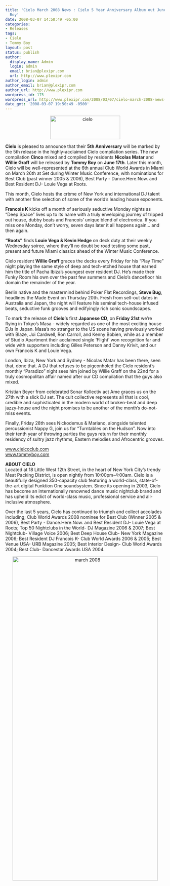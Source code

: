 ```yaml
---
title: 'Cielo March 2008 News : Cielo 5 Year Anniversary Album out June 17th on Tommy
  Boy'
date: 2008-03-07 14:50:49 -05:00
categories:
- Releases
tags:
- Cielo
- Tommy Boy
layout: post
status: publish
author:
  display_name: Admin
  login: admin
  email: brian@plexipr.com
  url: http://www.plexipr.com
author_login: admin
author_email: brian@plexipr.com
author_url: http://www.plexipr.com
wordpress_id: 175
wordpress_url: http://www.plexipr.com/2008/03/07/cielo-march-2008-news-cielo-5-year-anniversary-album-out-june-17th-on-tommy-boy/
date_gmt: '2008-03-07 19:50:49 -0500'
---
```


<p id="post_message_1223871" class="post_message">
<p style="text-align: center"><img class="alignnone size-full wp-image-791" title="cielo" src="http://www.plexipr.com/wp-content/uploads/2008/03/cielo.jpg" alt="cielo" width="221" height="74" /></p>
<p id="post_message_1223871" class="post_message"><strong>Cielo</strong> is pleased to announce that their <strong>5th Anniversary</strong> will be marked by the 5th release in the highly-acclaimed Cielo compilation series. The new compilation <strong>Cinco</strong> mixed and compiled by residents <strong>Nicolas Matar</strong> and <strong>Willie Graff</strong> will be released by <strong>Tommy Boy</strong> on <strong>June 17th</strong>. Later this month, Cielo will be well-represented at the 6th annual Club World Awards in Miami on March 26th at Set during Winter Music Conference, with nominations for Best Club (past winner 2005 &amp; 2006), Best Party - Dance.Here.Now. and Best Resident DJ- Louie Vega at Roots.</p>
<p>This month, Cielo hosts the crème of New York and international DJ talent with another fine selection of some of the world’s leading house exponents.</p>
<p><strong>Francois K</strong> kicks off a month of seriously seductive Monday nights as “Deep Space” lives up to its name with a truly enveloping journey of tripped out house, dubby beats and Francois’ unique blend of electronica. If you miss one Monday, don’t worry, seven days later it all happens again… and then again.</p>
<p><strong>“Roots”</strong> finds <strong>Louie Vega &amp; Kevin Hedge</strong> on deck duty at their weekly Wednesday soiree, where they’ll no doubt be road testing some past, present and future Miami classics ahead of the Winter Music Conference.</p>
<p>Cielo resident <strong>Willie Graff</strong> graces the decks every Friday for his “Play Time” night playing the same style of deep and tech-etched house that earned him the title of Pacha Ibiza’s youngest ever resident DJ. He’s made their Funky Room his own over the past few summers and Cielo’s dancefloor his domain the remainder of the year.</p>
<p>Berlin native and the mastermind behind Poker Flat Recordings, <strong>Steve Bug</strong>, headlines the Made Event on Thursday 20th. Fresh from sell-out dates in Australia and Japan, the night will feature his seminal tech-house infused beats, seductive funk grooves and edifyingly rich sonic soundscapes.</p>
<p>To mark the release of <strong>Cielo’s</strong> first <strong>Japanese CD</strong>, on <strong>Friday 21st</strong> we’re flying in Tokyo’s Masa - widely regarded as one of the most exciting house DJs in Japan. Masa’s no stranger to the US scene having previously worked with Blaze, Joi Cardwell, Ron Carroll, and Kenny Bobien, while as a member of Studio Apartment their acclaimed single ‘Flight’ won recognition far and wide with supporters including Gilles Peterson and Danny Krivit, and our own Francois K and Louie Vega.</p>
<p>London, Ibiza, New York and Sydney - Nicolas Matar has been there, seen that, done that. A DJ that refuses to be pigeonholed the Cielo resident’s monthly “Paradizo” night sees him joined by Willie Graff on the 22nd for a truly cosmopolitan affair named after our CD compilation that the guys also mixed.</p>
<p>Kristian Beyer from celebrated Sonar Kollectiv act Ame graces us on the 27th with a slick DJ set. The cult collective represents all that is cool, credible and sophisticated in the modern world of broken-beat and deep jazzy-house and the night promises to be another of the month’s do-not-miss events.</p>
<p>Finally, Friday 28th sees Nickodemus &amp; Mariano, alongside talented percussionist Nappy G, join us for “Turntables on the Hudson”. Now into their tenth year of throwing parties the guys return for their monthly residency of sultry jazz rhythms, Eastern melodies and Afrocentric grooves.</p>
<p><a href="http://www.cielcoclub.com/" target="_blank">www.cielcoclub.com</a><br />
<a href="http://www.tommyboy.com/" target="_blank">www.tommyboy.com</a></p>
<p><strong>ABOUT CIELO</strong><br />
Located at 18 Little West 12th Street, in the heart of New York City’s trendy Meat Packing District, is open nightly from 10:00pm-4:00am. Cielo is a beautifully designed 350-capacity club featuring a world-class, state-of-the-art digital Funktion One soundsystem. Since its opening in 2003, Cielo has become an internationally renowned dance music nightclub brand and has upheld its edict of world-class music, professional service and all-inclusive atmosphere.</p>
<p>Over the last 5 years, Cielo has continued to triumph and collect accolades including; Club World Awards 2008 nominee for Best Club (Winner 2005 &amp; 2006), Best Party - Dance.Here.Now. and Best Resident DJ- Louie Vega at Roots; Top 50 Nightclubs in the World- DJ Magazine 2006 &amp; 2007; Best Nightclub- Village Voice 2006; Best Deep House Club- New York Magazine 2006; Best Resident DJ Francois K- Club World Awards 2006 &amp; 2005; Best Venue USA- URB Magazine 2005; Best Interior Design- Club World Awards 2004; Best Club- Dancestar Awards USA 2004.</p>
<p style="text-align: center"><img class="alignnone size-large wp-image-792" title="march 2008" src="http://www.plexipr.com/wp-content/uploads/2008/03/march2008-459x1024.jpg" alt="march 2008" width="459" height="1024" /></p>
